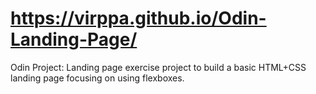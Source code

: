 # https://virppa.github.io/Odin-Landing-Page/

Odin Project: Landing page exercise project to build a basic HTML+CSS landing page focusing on using flexboxes.
